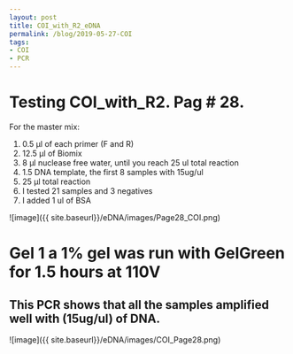 ```yaml
---
layout: post
title: COI_with_R2_eDNA
permalink: /blog/2019-05-27-COI
tags:
- COI
- PCR
---
```


# Testing COI_with_R2. Pag # 28.

For the master mix:

1. 0.5 µl of each primer (F and R)
2. 12.5 µl of Biomix
3. 8 µl nuclease free water, until you reach 25 ul total reaction
4. 1.5 DNA template, the first 8 samples with 15ug/ul
5. 25 µl total reaction
6. I tested 21 samples and 3 negatives
7. I added 1 ul of BSA

![image]({{ site.baseurl}}/eDNA/images/Page28_COI.png)

# Gel 1 a 1% gel was run with GelGreen for 1.5 hours at 110V

## This PCR shows that all the samples amplified well with (15ug/ul) of DNA.

![image]({{ site.baseurl}}/eDNA/images/COI_Page28.png)



